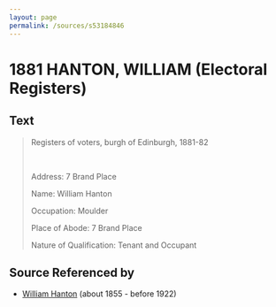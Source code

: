 ```yaml
---
layout: page
permalink: /sources/s53184846
---
```


# 1881 HANTON, WILLIAM (Electoral Registers)


## Text

> Registers of voters, burgh of Edinburgh, 1881-82
>
> <br/>
>
> Address: 7 Brand Place
>
> Name: William Hanton
>
> Occupation: Moulder
>
> Place of Abode: 7 Brand Place
>
> Nature of Qualification: Tenant and Occupant
>

## Source Referenced by

* [William Hanton](../people/@62602830@-william-hanton-b1855-d1922.md) (about 1855 - before 1922)
